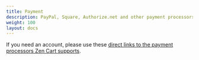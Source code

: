 ```yaml
---
title: Payment
description: PayPal, Square, Authorize.net and other payment processors
weight: 100 
layout: docs
---
```


If you need an account, please use these [direct links to the payment processors Zen Cart supports](https://www.zen-cart.com/content.php?14-Payment-Processing).  

